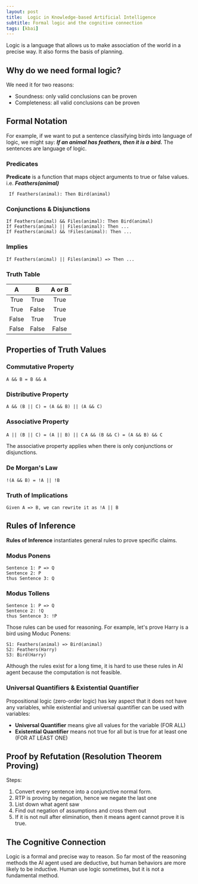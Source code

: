 ```yaml
---
layout: post
title:  Logic in Knowledge-based Artificial Intelligence 
subtitle: Formal logic and the cognitive connection
tags: [kbai]
---
```


Logic is a language that allows us to make association of the world in a precise way. It also forms the basis of planning.

## Why do we need formal logic?
We need it for two reasons:
- Soundness: only valid conclusions can be proven
- Completeness: all valid conclusions can be proven

## Formal Notation
For example, if we want to put a sentence classifying birds into language of logic, we might say: _**If an animal has feathers, then it is a bird.**_ The sentences are language of logic.

### Predicates
**Predicate** is a function that maps object arguments to true or false values. i.e. _**Feathers(animal)**_


``` If Feathers(animal): Then Bird(animal)```

### Conjunctions & Disjunctions

``` 
If Feathers(animal) && Files(animal): Then Bird(animal)
If Feathers(animal) || Files(animal): Then ...
If Feathers(animal) && !Files(animal): Then ...
```

### Implies
``` 
If Feathers(animal) || Files(animal) => Then ...
```

### Truth Table

| A      | B |   A or B      |
| :----:         |    :----:   |  :----:  |
| True  | True  | True       |
| True  | False | True       |
| False | True  | True       |
| False | False | False      |

## Properties of Truth Values
### Commutative Property
``` A && B = B && A ```
### Distributive Property
``` A && (B || C) = (A && B) || (A && C) ```
### Associative Property
``` A || (B || C) = (A || B) || C ```
``` A && (B && C) = (A && B) && C ```

The associative property applies when there is only conjunctions or disjunctions.
### De Morgan's Law
```!(A && B) = !A || !B```

### Truth of Implications
```Given A => B, we can rewrite it as !A || B```

## Rules of Inference
**Rules of Inference** instantiates general rules to prove specific claims.

### Modus Ponens
```
Sentence 1: P => Q
Sentence 2: P
thus Sentence 3: Q
```

### Modus Tollens
```
Sentence 1: P => Q
Sentence 2: !Q
thus Sentence 3: !P
```
Those rules can be used for reasoning. For example, let's prove Harry is a bird using Moduc Ponens:
```
S1: Feathers(animal) => Bird(animal)
S2: Feathers(Harry)
S3: Bird(Harry)
```
Although the rules exist for a long time, it is hard to use these rules in AI agent because the computation is not feasible.

### Universal Quantifiers & Existential Quantifier
Propositional logic (zero-order logic) has key aspect that it does not have any variables, while existential and universal quantifier can be used with variables:
- **Universal Quantifier** means give all values for the variable (FOR ALL)
- **Existential Quantifier** means not true for all but is true for at least one (FOR AT LEAST ONE)

## Proof by Refutation (Resolution Theorem Proving)
Steps:
1. Convert every sentence into a conjunctive normal form.
2. RTP is proving by negation, hence we negate the last one
3. List down what agent saw
4. Find out negation of assumptions and cross them out
5. If it is not null after elimination, then it means agent cannot prove it is true.

## The Cognitive Connection 
Logic is a formal and precise way to reason. So far most of the reasoning methods the AI agent used are deductive, but human behaviors are more likely to be inductive. Human use logic sometimes, but it is not a fundamental method.


